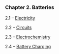 <h3 class="title">Chapter 2. Batteries</h3>
<div class="quad-grid">
    <div></div>
    <div>
        <p class="main-text small-text">2.1 – <a href="#/electricity">Electricity</a></p>
        <p class="main-text small-text">2.2 – <a href="#/circuits">Circuits</a></p>
    </div>
    <div>
        <p class="main-text small-text">2.3 – <a href="#/electrochemistry">Electrochemistry</a></p>
        <p class="main-text small-text">2.4 – <a href="#/battery-charging">Battery Charging</a></p>
    </div>
    <div></div>
</div>

